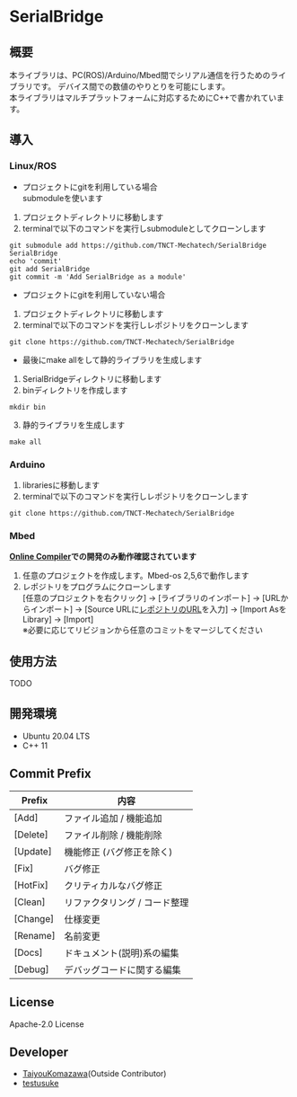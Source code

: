 # SerialBridge
##  概要
本ライブラリは、PC(ROS)/Arduino/Mbed間でシリアル通信を行うためのライブラリです。
デバイス間での数値のやりとりを可能にします。  
本ライブラリはマルチプラットフォームに対応するためにC++で書かれています。  

## 導入
### Linux/ROS
* プロジェクトにgitを利用している場合  
submoduleを使います  
1. プロジェクトディレクトリに移動します
2. terminalで以下のコマンドを実行しsubmoduleとしてクローンします  
```shell
git submodule add https://github.com/TNCT-Mechatech/SerialBridge SerialBridge
echo 'commit'
git add SerialBridge
git commit -m 'Add SerialBridge as a module'
```  
* プロジェクトにgitを利用していない場合
1. プロジェクトディレクトリに移動します
2. terminalで以下のコマンドを実行しレポジトリをクローンします
```
git clone https://github.com/TNCT-Mechatech/SerialBridge 
```  
* 最後にmake allをして静的ライブラリを生成します
1. SerialBridgeディレクトリに移動します
2. binディレクトリを作成します
```shell
mkdir bin
```
3. 静的ライブラリを生成します
```shell
make all
```  

### Arduino
1. librariesに移動します
2. terminalで以下のコマンドを実行しレポジトリをクローンします
```
git clone https://github.com/TNCT-Mechatech/SerialBridge 
```  

### Mbed
**[Online Compiler](https://ide.mbed.com/)での開発のみ動作確認されています**  
1. 任意のプロジェクトを作成します。Mbed-os 2,5,6で動作します
2. レポジトリをプログラムにクローンします  
[任意のプロジェクトを右クリック] -> [ライブラリのインポート] -> [URLからインポート] -> 
[Source URLに[レポジトリのURL](https://github.com/TNCT-Mechatech/SerialBridge/)を入力] -> [Import AsをLibrary] -> [Import]  
※必要に応じてリビジョンから任意のコミットをマージしてください  

## 使用方法
TODO

## 開発環境
- Ubuntu 20.04 LTS  
- C++ 11

## Commit Prefix
|Prefix   |内容     |
|---------|--------|
|[Add]    |ファイル追加 / 機能追加|
|[Delete] | ファイル削除 / 機能削除|
|[Update] | 機能修正 (バグ修正を除く)|
|[Fix]    |バグ修正|
|[HotFix] |クリティカルなバグ修正|
|[Clean]  |リファクタリング / コード整理|
|[Change] | 仕様変更|
|[Rename] | 名前変更|
|[Docs] | ドキュメント(説明)系の編集|
|[Debug] | デバッグコードに関する編集 |  

## License
Apache-2.0 License


## Developer
- [TaiyouKomazawa](https://github.com/TaiyouKomazawa)(Outside Contributor)
- [testusuke](https://github.com/testusuke)
